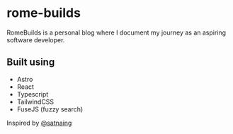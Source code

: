 # rome-builds
RomeBuilds is a personal blog where I document my journey as an aspiring software developer.
## Built using
- Astro
- React
- Typescript
- TailwindCSS
- FuseJS (fuzzy search)

Inspired by [@satnaing](https://satnaing.dev/)
